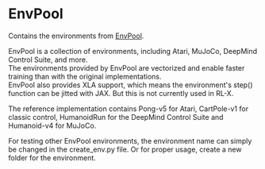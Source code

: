 # EnvPool

Contains the environments from [EnvPool](https://github.com/sail-sg/envpool).

EnvPool is a collection of environments, including Atari, MuJoCo, DeepMind Control Suite, and more.  
The environments provided by EnvPool are vectorized and enable faster training than with the original implementations.  
EnvPool also provides XLA support, which means the environment's step() function can be jitted with JAX. But this is not currently used in RL-X.

The reference implementation contains Pong-v5 for Atari, CartPole-v1 for classic control, HumanoidRun for the DeepMind Control Suite and Humanoid-v4 for MuJoCo. 

For testing other EnvPool environments, the environment name can simply be changed in the create_env.py file.
Or for proper usage, create a new folder for the environment.
